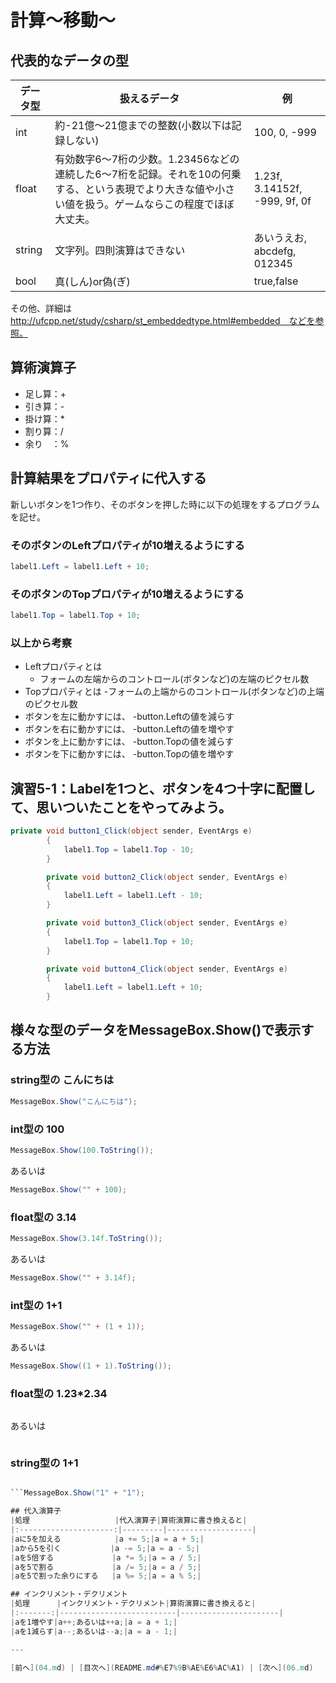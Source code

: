 # 計算～移動～

## 代表的なデータの型
|データ型|扱えるデータ|例|
|-------|-----------|--|
|int    | 約-21億～21億までの整数(小数以下は記録しない)|100, 0, -999|
|float  | 有効数字6～7桁の少数。1.23456などの連続した6～7桁を記録。それを10の何乗する、という表現でより大きな値や小さい値を扱う。ゲームならこの程度でほぼ大丈夫。|1.23f, 3.14152f, -999, 9f, 0f|
|string | 文字列。四則演算はできない  | あいうえお, abcdefg, 012345 |
|bool   | 真(しん)or偽(ぎ)　| true,false |

その他、詳細は http://ufcpp.net/study/csharp/st_embeddedtype.html#embedded　などを参照。

## 算術演算子
- 足し算：+
- 引き算：-
- 掛け算：*
- 割り算：/
- 余り　：%

## 計算結果をプロパティに代入する
新しいボタンを1つ作り、そのボタンを押した時に以下の処理をするプログラムを記せ。

### そのボタンのLeftプロパティが10増えるようにする
```cs
label1.Left = label1.Left + 10;
```

### そのボタンのTopプロパティが10増えるようにする
```cs
label1.Top = label1.Top + 10;
```

### 以上から考察
- Leftプロパティとは
  - フォームの左端からのコントロール(ボタンなど)の左端のピクセル数
- Topプロパティとは
  -フォームの上端からのコントロール(ボタンなど)の上端のピクセル数
- ボタンを左に動かすには、
  -button.Leftの値を減らす
- ボタンを右に動かすには、
  -button.Leftの値を増やす
- ボタンを上に動かすには、
  -button.Topの値を減らす
- ボタンを下に動かすには、
  -button.Topの値を増やす

## 演習5-1：Labelを1つと、ボタンを4つ十字に配置して、思いついたことをやってみよう。

```cs
private void button1_Click(object sender, EventArgs e)
        {
            label1.Top = label1.Top - 10;
        }

        private void button2_Click(object sender, EventArgs e)
        {
            label1.Left = label1.Left - 10;
        }

        private void button3_Click(object sender, EventArgs e)
        {
            label1.Top = label1.Top + 10;
        }

        private void button4_Click(object sender, EventArgs e)
        {
            label1.Left = label1.Left + 10;
        }
```

## 様々な型のデータをMessageBox.Show()で表示する方法
### string型の こんにちは
```cs
MessageBox.Show("こんにちは");
```

### int型の 100
```cs
MessageBox.Show(100.ToString());
```

あるいは

```cs
MessageBox.Show("" + 100);
```

### float型の 3.14
```cs
MessageBox.Show(3.14f.ToString());
```

あるいは

```cs
MessageBox.Show("" + 3.14f);
```

### int型の 1+1
```cs
MessageBox.Show("" + (1 + 1));
```

あるいは

```cs
MessageBox.Show((1 + 1).ToString());
```

### float型の 1.23*2.34
```cs

```

あるいは

```cs

```

### string型の 1+1
```cs

```MessageBox.Show("1" + "1");

## 代入演算子
|処理                   |代入演算子|算術演算に書き換えると|
|:---------------------:|---------|-------------------|
|aに5を加える            |a += 5;|a = a + 5;|
|aから5を引く           |a -= 5;|a = a - 5;|
|aを5倍する             |a *= 5;|a = a / 5;|
|aを5で割る             |a /= 5;|a = a / 5;|
|aを5で割った余りにする   |a %= 5;|a = a % 5;|

## インクリメント・デクリメント
|処理      |インクリメント・デクリメント|算術演算に書き換えると|
|:-------:|--------------------------|----------------------|
|aを1増やす|a++;あるいは++a;|a = a + 1;|		
|aを1減らす|a--;あるいは--a;|a = a - 1;|

---

[前へ](04.md) | [目次へ](README.md#%E7%9B%AE%E6%AC%A1) | [次へ](06.md)
